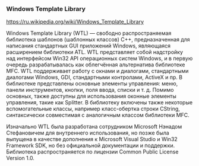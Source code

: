 ### Windows Template Library

https://ru.wikipedia.org/wiki/Windows_Template_Library

Windows Template Library (WTL) — свободно распространяемая библиотека шаблонов (шаблонных классов) C++, предназначенная для написания стандартных GUI приложений Windows, являющаяся расширением библиотеки ATL. WTL представляет собой надстройку над интерфейсом Win32 API операционных систем Windows, и в первую очередь разрабатывалась как облегчённая альтернатива библиотеке MFC. WTL поддерживает работу с окнами и диалогами, стандартными диалогами Windows, GDI, стандартными контролами, ActiveX и пр. В библиотеке представлены основные элементы управления: меню, панели инструментов, кнопки, поля ввода, списки и т. д. Помимо основных, также доступны для использования оконные элементы управления, такие как Splitter. В библиотеку включены также некоторые вспомогательные классы, например класс-обертка строки CString, синтаксически совместимая с аналогичным классом библиотеки MFC.

Изначально WTL была разработана сотрудником Microsoft Нэнадом Стефановичем для внутреннего использования, но позже была выпущена в качестве дополнения к Microsoft Visual Studio и Win32 Framework SDK, но без официальной документации и поддержки. Библиотека распространяется по лицензии Common Public License Version 1.0.
